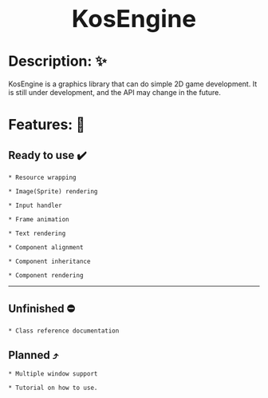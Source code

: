 <h1 align="center"> <font size="10"> <b>KosEngine</b> </font> </h1>

# Description: :sparkles: 

KosEngine is a graphics library that can do simple 2D game development. It is still under development, and the API may change in the future.

# Features: :high_brightness:

## Ready to use :heavy_check_mark:

    * Resource wrapping

    * Image(Sprite) rendering

    * Input handler

    * Frame animation

    * Text rendering

    * Component alignment

    * Component inheritance

    * Component rendering

---

## Unfinished :no_entry:

    * Class reference documentation

## Planned :arrow_heading_up:

    * Multiple window support

    * Tutorial on how to use.